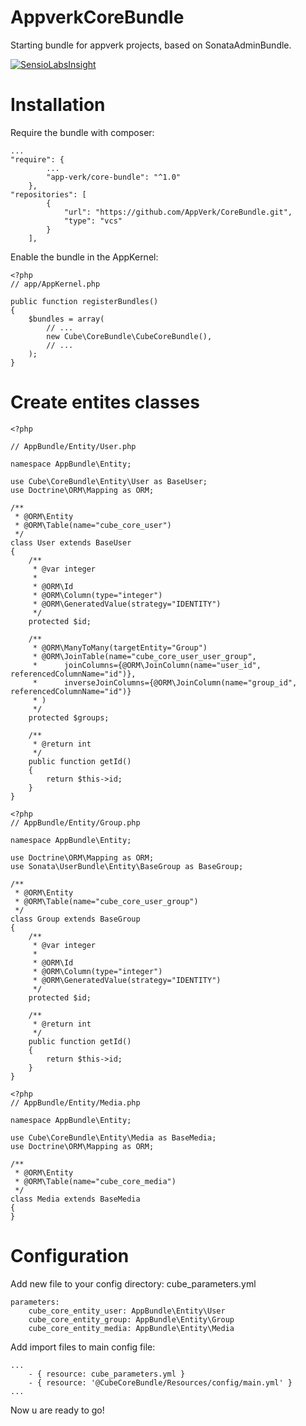 # AppverkCoreBundle
Starting bundle for appverk projects, based on SonataAdminBundle.

[![SensioLabsInsight](https://insight.sensiolabs.com/projects/27c97640-1144-43fc-9bce-314e0e4980b6/big.png)](https://insight.sensiolabs.com/projects/27c97640-1144-43fc-9bce-314e0e4980b6)
# Installation

Require the bundle with composer:

```
...
"require": {
        ...
        "app-verk/core-bundle": "^1.0"
    },
"repositories": [
        {
            "url": "https://github.com/AppVerk/CoreBundle.git",
            "type": "vcs"
        }
    ],
```

Enable the bundle in the AppKernel:
```
<?php
// app/AppKernel.php

public function registerBundles()
{
    $bundles = array(
        // ...
        new Cube\CoreBundle\CubeCoreBundle(),
        // ...
    );
}
```

# Create entites classes

```
<?php

// AppBundle/Entity/User.php

namespace AppBundle\Entity;

use Cube\CoreBundle\Entity\User as BaseUser;
use Doctrine\ORM\Mapping as ORM;

/**
 * @ORM\Entity
 * @ORM\Table(name="cube_core_user")
 */
class User extends BaseUser
{
    /**
     * @var integer
     *
     * @ORM\Id
     * @ORM\Column(type="integer")
     * @ORM\GeneratedValue(strategy="IDENTITY")
     */
    protected $id;

    /**
     * @ORM\ManyToMany(targetEntity="Group")
     * @ORM\JoinTable(name="cube_core_user_user_group",
     *      joinColumns={@ORM\JoinColumn(name="user_id", referencedColumnName="id")},
     *      inverseJoinColumns={@ORM\JoinColumn(name="group_id", referencedColumnName="id")}
     * )
     */
    protected $groups;

    /**
     * @return int
     */
    public function getId()
    {
        return $this->id;
    }
}
```

```
<?php
// AppBundle/Entity/Group.php

namespace AppBundle\Entity;

use Doctrine\ORM\Mapping as ORM;
use Sonata\UserBundle\Entity\BaseGroup as BaseGroup;

/**
 * @ORM\Entity
 * @ORM\Table(name="cube_core_user_group")
 */
class Group extends BaseGroup
{
    /**
     * @var integer
     *
     * @ORM\Id
     * @ORM\Column(type="integer")
     * @ORM\GeneratedValue(strategy="IDENTITY")
     */
    protected $id;

    /**
     * @return int
     */
    public function getId()
    {
        return $this->id;
    }
}
```

```
<?php
// AppBundle/Entity/Media.php

namespace AppBundle\Entity;

use Cube\CoreBundle\Entity\Media as BaseMedia;
use Doctrine\ORM\Mapping as ORM;

/**
 * @ORM\Entity
 * @ORM\Table(name="cube_core_media")
 */
class Media extends BaseMedia
{
}
```

# Configuration

Add new file to your config directory: cube_parameters.yml

```
parameters:
    cube_core_entity_user: AppBundle\Entity\User
    cube_core_entity_group: AppBundle\Entity\Group
    cube_core_entity_media: AppBundle\Entity\Media
```

Add import files to main config file:
```
...
    - { resource: cube_parameters.yml }
    - { resource: '@CubeCoreBundle/Resources/config/main.yml' }
...
```

Now u are ready to go!
